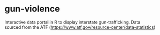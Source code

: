# gun-violence
Interactive data portal in R to display interstate gun-trafficking. 
Data sourced from the ATF (https://www.atf.gov/resource-center/data-statistics)

